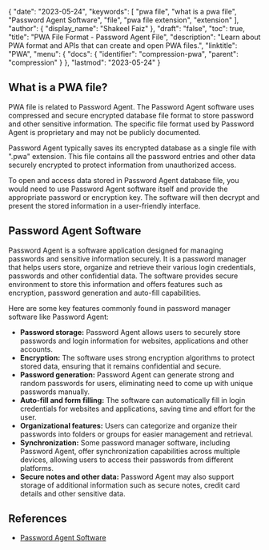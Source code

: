 {
  "date": "2023-05-24",
  "keywords": [
    "pwa file",
    "what is a pwa file",
    "Password Agent Software",
    "file",
    "pwa file extension",
    "extension"
  ],
  "author": {
    "display_name": "Shakeel Faiz"
  },
  "draft": "false",
  "toc": true,
  "title": "PWA File Format - Password Agent File",
  "description": "Learn about PWA format and APIs that can create and open PWA files.",
  "linktitle": "PWA",
  "menu": {
    "docs": {
      "identifier": "compression-pwa",
      "parent": "compression"
    }
  },
  "lastmod": "2023-05-24"
}

## What is a PWA file?

PWA file is related to Password Agent. The Password Agent software uses compressed and secure encrypted database file format to store password and other sensitive information. The specific file format used by Password Agent is proprietary and may not be publicly documented.

Password Agent typically saves its encrypted database as a single file with ".pwa" extension. This file contains all the password entries and other data securely encrypted to protect information from unauthorized access.

To open and access data stored in Password Agent database file, you would need to use Password Agent software itself and provide the appropriate password or encryption key. The software will then decrypt and present the stored information in a user-friendly interface.

## Password Agent Software

Password Agent is a software application designed for managing passwords and sensitive information securely. It is a password manager that helps users store, organize and retrieve their various login credentials, passwords and other confidential data. The software provides secure environment to store this information and offers features such as encryption, password generation and auto-fill capabilities.

Here are some key features commonly found in password manager software like Password Agent:

- **Password storage:** Password Agent allows users to securely store passwords and login information for websites, applications and other accounts.
- **Encryption:** The software uses strong encryption algorithms to protect stored data, ensuring that it remains confidential and secure.
- **Password generation:** Password Agent can generate strong and random passwords for users, eliminating need to come up with unique passwords manually.
- **Auto-fill and form filling:** The software can automatically fill in login credentials for websites and applications, saving time and effort for the user.
- **Organizational features:** Users can categorize and organize their passwords into folders or groups for easier management and retrieval.
- **Synchronization:** Some password manager software, including Password Agent, offer synchronization capabilities across multiple devices, allowing users to access their passwords from different platforms.
- **Secure notes and other data:** Password Agent may also support storage of additional information such as secure notes, credit card details and other sensitive data.

## References
* [Password Agent Software](https://moonsoftware.com/)
